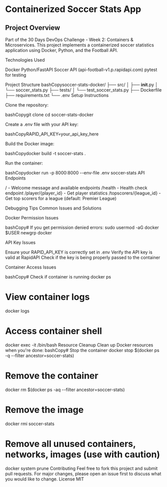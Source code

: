 # Containerized Soccer Stats App

## Project Overview
Part of the 30 Days DevOps Challenge - Week 2: Containers & Microservices. This project implements a containerized soccer statistics application using Docker, Python, and the Football API.

Technologies Used

Docker
Python/FastAPI
Soccer API (api-football-v1.p.rapidapi.com)
pytest for testing

Project Structure
bashCopysoccer-stats-docker/
├── src/
│   ├── __init__.py
│   └── soccer_stats.py
├── tests/
│   └── test_soccer_stats.py
├── Dockerfile
├── requirements.txt
└── .env
Setup Instructions

Clone the repository:

bashCopygit clone <your-repo-url>
cd soccer-stats-docker

Create a .env file with your API key:

bashCopyRAPID_API_KEY=your_api_key_here

Build the Docker image:

bashCopydocker build -t soccer-stats .

Run the container:

bashCopydocker run -p 8000:8000 --env-file .env soccer-stats
API Endpoints

/ - Welcome message and available endpoints
/health - Health check endpoint
/player/{player_id} - Get player statistics
/topscorers/{league_id} - Get top scorers for a league (default: Premier League)

Debugging Tips
Common Issues and Solutions

Docker Permission Issues

bashCopy# If you get permission denied errors:
sudo usermod -aG docker $USER
newgrp docker

API Key Issues


Ensure your RAPID_API_KEY is correctly set in .env
Verify the API key is valid at RapidAPI
Check if the key is being properly passed to the container


Container Access Issues

bashCopy# Check if container is running
docker ps

# View container logs
docker logs <container-id>

# Access container shell
docker exec -it <container-id> /bin/bash
Resource Cleanup
Clean up Docker resources when you're done:
bashCopy# Stop the container
docker stop $(docker ps -q --filter ancestor=soccer-stats)

# Remove the container
docker rm $(docker ps -aq --filter ancestor=soccer-stats)

# Remove the image
docker rmi soccer-stats

# Remove all unused containers, networks, images (use with caution)
docker system prune
Contributing
Feel free to fork this project and submit pull requests. For major changes, please open an issue first to discuss what you would like to change.
License
MIT
